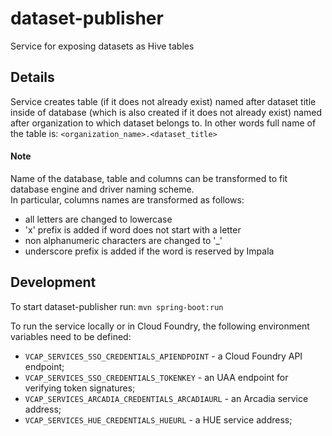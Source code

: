 dataset-publisher
=================

Service for exposing datasets as Hive tables
 
## Details
Service creates table (if it does not already exist) named after dataset title inside of database
(which is also created if it does not already exist) named after organization to which dataset
belongs to. In other words full name of the table is:
`<organization_name>.<dataset_title>`

#### Note
Name of the database, table and columns can be transformed to fit database engine and driver
naming scheme.  
In particular, columns names are transformed as follows:
- all letters are changed to lowercase
- 'x' prefix is added if word does not start with a letter 
- non alphanumeric characters are changed to '_'
- underscore prefix is added if the word is reserved by Impala

## Development
To start dataset-publisher run: 
`mvn spring-boot:run`

To run the service locally or in Cloud Foundry, the following environment variables need to be defined:
* `VCAP_SERVICES_SSO_CREDENTIALS_APIENDPOINT` - a Cloud Foundry API endpoint;
* `VCAP_SERVICES_SSO_CREDENTIALS_TOKENKEY` - an UAA endpoint for verifying token signatures;
* `VCAP_SERVICES_ARCADIA_CREDENTIALS_ARCADIAURL` - an Arcadia service address;
* `VCAP_SERVICES_HUE_CREDENTIALS_HUEURL` - a HUE service address;

